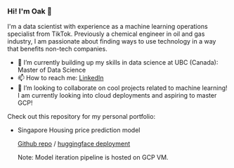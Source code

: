 ### Hi! I'm Oak 👋

I'm a data scientist with experience as a machine learning operations specialist from TikTok. 
Previously a chemical engineer in oil and gas industry, I am passionate about finding ways to use technology in a way that benefits non-tech companies. 

- 🌱 I’m currently building up my skills in data science at UBC (Canada): Master of Data Science
- 📫 How to reach me: <a href="https://www.linkedin.com/in/sivakornchong">LinkedIn</a>
- 👯 I’m looking to collaborate on cool projects related to machine learning! I am currently looking into cloud deployments and aspiring to master GCP!

Check out this repository for my personal portfolio:
- Singapore Housing price prediction model

  <a href="https://github.com/sivakornchong/hdb_project">Github repo</a> / <a href="https://huggingface.co/spaces/sivakornchong/HDB_resale_predict">huggingface deployment</a>

  Note: Model iteration pipeline is hosted on GCP VM.   
<!--
**sivakornchong/sivakornchong** is a ✨ _special_ ✨ repository because its `README.md` (this file) appears on your GitHub profile.

Here are some ideas to get you started:

- 🔭 I’m currently working on ...
- 🌱 I’m currently learning ...
- 👯 I’m looking to collaborate on ...
- 🤔 I’m looking for help with ...
- 💬 Ask me about ...
- 📫 How to reach me: ...
- 😄 Pronouns: ...
- ⚡ Fun fact: ...
-->
